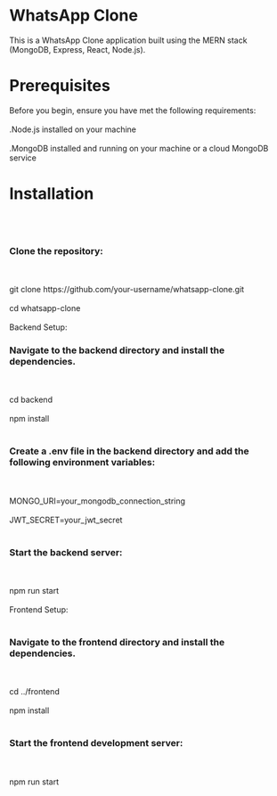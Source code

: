 # WhatsApp Clone
This is a WhatsApp Clone application built using the MERN stack (MongoDB, Express, React, Node.js).
<h1>Prerequisites</h1>
Before you begin, ensure you have met the following requirements: <br></br>
.Node.js installed on your machine <br></br>
.MongoDB installed and running on your machine or a cloud MongoDB service
<h1>Installation</h1> <br></br>
<h3>Clone the repository:</h3>
<br></br>
git clone https://github.com/your-username/whatsapp-clone.git<br></br>
cd whatsapp-clone<br></br>
<span>Backend Setup:</span>
<h3>Navigate to the backend directory and install the dependencies.</h3> <br></br>
cd backend <br></br>
npm install <br></br>
<h3>Create a .env file in the backend directory and add the following environment variables:</h3><br></br>
MONGO_URI=your_mongodb_connection_string<br></br>
JWT_SECRET=your_jwt_secret<br></br>
<h3>Start the backend server:</h3><br></br>
npm run start<br></br>
<span>Frontend Setup:  </span>   <br></br>
<h3>Navigate to the frontend directory and install the dependencies.</h3><br></br>
cd ../frontend  <br></br>
npm install   <br></br>
<h3>Start the frontend development server:</h3>    <br></br>
npm run start
